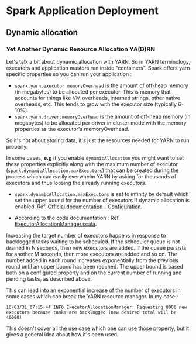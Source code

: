 # Spark Application Deployment

## Dynamic allocation

### Yet Another Dynamic Resource Allocation YA(D)RN

Let's talk a bit about dynamic allocation with YARN. So in YARN terminology, executors and application masters run inside “containers”.
Spark offers yarn specific properties so you can run your application :

- `spark.yarn.executor.memoryOverhead` is the amount of off-heap memory (in megabytes) to be allocated per executor. This is memory that accounts for things like VM overheads, interned strings, other native overheads, etc. This tends to grow with the executor size (typically 6-10%).
- `spark.yarn.driver.memoryOverhead` is the amount of off-heap memory (in megabytes) to be allocated per driver in cluster mode with the memory properties as the executor's memoryOverhead.

So it's not about storing data, it's just the resources needed for YARN to run properly.

In some cases, **e.g** if you enable `dynamicAllocation` you might want to set these properties explicitly along with the maximum number of executor (`spark.dynamicAllocation.maxExecutors`) that can be created during the process which can easily overwhelm YARN by asking for thousands of executors and thus loosing the already running executors.

- `spark.dynamicAllocation.maxExecutors` is set to infinity by default which set the upper bound for the number of executors if dynamic allocation is enabled. Ref. [Official documentation - Configuration](http://spark.apache.org/docs/latest/configuration.html#dynamic-allocation).

- According to the code documentation : Ref. [ExecutorAllocationManager.scala](https://github.com/apache/spark/blob/8ef3399aff04bf8b7ab294c0f55bcf195995842b/core/src/main/scala/org/apache/spark/ExecutorAllocationManager.scala#L43).

Increasing the target number of executors happens in response to backlogged tasks waiting to be scheduled. If the scheduler queue is not drained in N seconds, then new executors are added. If the queue persists for another M seconds, then more executors are added and so on. The number added in each round increases exponentially from the previous round until an upper bound has been reached. The upper bound is based both on a configured property and on the current number of running and pending tasks, as described above.

This can lead into an exponential increase of the number of executors in some cases which can break the YARN resource manager. In my case :

```16/03/31 07:15:44 INFO ExecutorAllocationManager: Requesting 8000 new executors because tasks are backlogged (new desired total will be 40000)```

This doesn't cover all the use case which one can use those property, but it gives a general idea about how it's been used.

